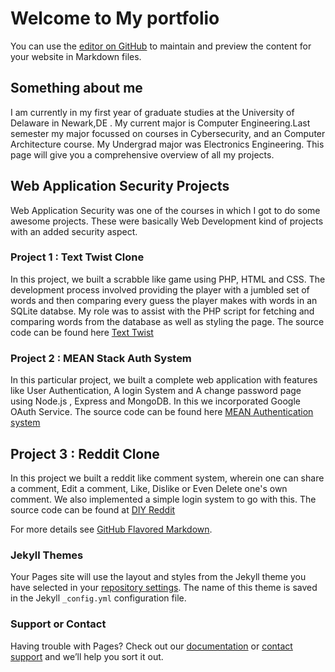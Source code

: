 # Welcome to My portfolio

You can use the [editor on GitHub](https://github.com/akshayud/akshayud.github.io/edit/master/README.md) to maintain and preview the content for your website in Markdown files.

## Something about me

I am currently in my first year of graduate studies at the University of Delaware in Newark,DE . My current major is Computer Engineering.Last semester my major focussed on courses in Cybersecurity, and an Computer Architecture course. My Undergrad major was Electronics Engineering. This page will give you a comprehensive overview of all my projects. 

## Web Application Security Projects

Web Application Security was one of the courses in which I got to do some awesome projects. These were basically Web Development kind of projects with an added security aspect.

### Project 1 : Text Twist Clone

In this project, we built a scrabble like game using PHP, HTML and CSS. The development process involved providing the player with a jumbled set of words and then comparing every guess the player makes with words in an SQLite databse. My role was to assist with the PHP script for fetching and comparing words from the database as well as styling the page. The source code can be found here [Text Twist](https://github.com/akshay9594/Text-twist)

### Project 2 : MEAN Stack Auth System

In this particular project, we built a complete web application with features like User Authentication, A login System and A change password page using Node.js , Express and MongoDB. In this we incorporated Google OAuth Service. The source code can be found here [MEAN Authentication system](https://github.com/akshay9594/MEAN-Stack-Auth-System.git)

## Project 3 : Reddit Clone

In this project we built a reddit like comment system, wherein one can share a comment, Edit a comment, Like, Dislike or Even Delete one's own comment. We also implemented a simple login system to go with this. The source code can be found at [DIY Reddit](https://github.com/akshay9594/Reddit-Clone.git)

For more details see [GitHub Flavored Markdown](https://guides.github.com/features/mastering-markdown/).

### Jekyll Themes

Your Pages site will use the layout and styles from the Jekyll theme you have selected in your [repository settings](https://github.com/akshayud/akshayud.github.io/settings). The name of this theme is saved in the Jekyll `_config.yml` configuration file.

### Support or Contact

Having trouble with Pages? Check out our [documentation](https://help.github.com/categories/github-pages-basics/) or [contact support](https://github.com/contact) and we’ll help you sort it out.
